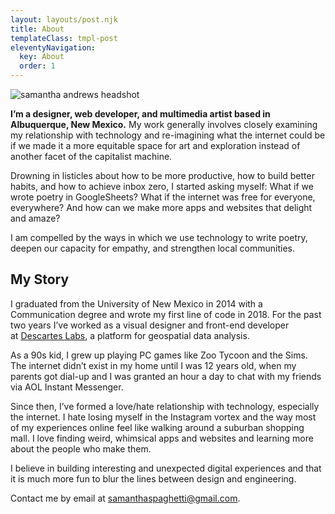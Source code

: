 ```yaml
---
layout: layouts/post.njk
title: About
templateClass: tmpl-post
eleventyNavigation:
  key: About
  order: 1
---
```


<img class="curve__image" alt="samantha andrews headshot" src="https://samantha-andrews.s3.us-east-2.amazonaws.com/home/circle_headshot.png"/>

**I’m a designer, web developer, and multimedia artist based in Albuquerque, New Mexico.** My work generally involves closely examining my relationship with technology and re-imagining what the internet could be if we made it a more equitable space for art and exploration instead of another facet of the capitalist machine.

Drowning in listicles about how to be more productive, how to build better habits, and how to achieve inbox zero, I started asking myself: What if we wrote poetry in GoogleSheets? What if the internet was free for everyone, everywhere? And how can we make more apps and websites that delight and amaze?

I am compelled by the ways in which we use technology to write poetry, deepen our capacity for empathy, and strengthen local communities.

## My Story

I graduated from the University of New Mexico in 2014 with a Communication degree and wrote my first line of code in 2018. For the past two years I’ve worked as a visual designer and front-end developer at [Descartes Labs](https://www.descarteslabs.com/), a platform for geospatial data analysis.

As a 90s kid, I grew up playing PC games like Zoo Tycoon and the Sims. The internet didn’t exist in my home until I was 12 years old, when my parents got dial-up and I was granted an hour a day to chat with my friends via AOL Instant Messenger.

Since then, I’ve formed a love/hate relationship with technology, especially the internet. I hate losing myself in the Instagram vortex and the way most of my experiences online feel like walking around a suburban shopping mall. I love finding weird, whimsical apps and websites and learning more about the people who make them.

I believe in building interesting and unexpected digital experiences and that it is much more fun to blur the lines between design and engineering.

Contact me by email at [samanthaspaghetti@gmail.com](mailto:samanthaspaghetti@gmail.com).
